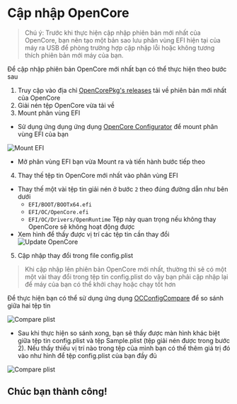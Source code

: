 # Cập nhập OpenCore
 > Chú ý: Trước khi thực hiện cập nhập phiên bản mới nhất của OpenCore, bạn nên tạo một bản sao lưu phân vùng EFI hiện tại của máy ra USB để phòng trường hợp cập nhập lỗi hoặc không tương thích phiên bản mới máy của bạn.
 
Để cập nhập phiên bản OpenCore mới nhất bạn có thể thực hiện theo bước sau
1. Truy cập vào địa chỉ [OpenCorePkg's releases](https://github.com/acidanthera/OpenCorePkg/releases/) tải về phiên bản mới nhất của OpenCore
2. Giải nén tệp OpenCore vừa tải về
3. Mount phân vùng EFI
- Sử dụng ứng dụng ứng dụng [OpenCore Configurator](https://mackie100projects.altervista.org/opencore-configurator/) để mount phân vùng EFI của bạn

![Mount EFI](https://github.com/lienkheict/Dell-M4800-Hackintosh/blob/main/OpenCore/mount_efi.png)

- Mở phân vùng EFI bạn vừa Mount ra và tiến hành bước tiếp theo
4. Thay thế tệp tin OpenCore mới nhất vào phân vùng EFI
- Thay thế một vài tệp tin giải nén ở bước `2` theo đúng đường dẫn như bên dưới
  - `EFI/BOOT/BOOTx64.efi`
  - `EFI/OC/OpenCore.efi`
  - `EFI/OC/Drivers/OpenRuntime` Tệp này quan trọng nếu không thay OpenCore sẽ không hoạt động được
- Xem hình để thấy được vị trí các tệp tin cần thay đổi
![Update OpenCore](https://dortania.github.io/OpenCore-Post-Install/assets/img/usb-folder-highlight.319b4d56.png)
5. Cập nhập thay đổi trong file config.plist
> Khi cập nhập lên phiên bản OpenCore mới nhất, thường thì sẽ có một một vài thay đổi trong tệp tin config.plist do vậy bạn phải cập nhập lại để máy của bạn có thể khởi chạy hoặc chạy tốt hơn

Để thực hiện bạn có thể sử dụng ứng dụng [OCConfigCompare](https://github.com/corpnewt/OCConfigCompare) để so sánh giữa hai tệp tin 

![Compare plist](https://github.com/lienkheict/Dell-M4800-Hackintosh/blob/main/OpenCore/compare_plist.png)
- Sau khi thực hiện so sánh xong, bạn sẽ thấy được màn hình khác biệt giữa tệp tin config.plist và tệp Sample.plist (tệp giải nén được trong bước 2). Nếu thấy thiếu vị trí nào trong tệp của mình bạn có thể thêm giá trị đó vào như hình để tệp config.plist của bạn đầy đủ

![Compare plist](https://dortania.github.io/OpenCore-Post-Install/assets/img/oc-config-compare.935f00cb.png)

## Chúc bạn thành công!
